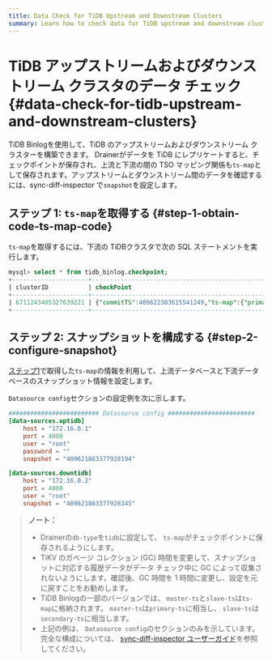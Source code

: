 ```yaml
---
title: Data Check for TiDB Upstream and Downstream Clusters
summary: Learn how to check data for TiDB upstream and downstream clusters.
---
```


# TiDB アップストリームおよびダウンストリーム クラスタのデータ チェック {#data-check-for-tidb-upstream-and-downstream-clusters}

TiDB Binlogを使用して、TiDB のアップストリームおよびダウンストリーム クラスターを構築できます。 Drainerがデータを TiDB にレプリケートすると、チェックポイントが保存され、上流と下流の間の TSO マッピング関係も`ts-map`として保存されます。アップストリームとダウンストリーム間のデータを確認するには、sync-diff-inspector で`snapshot`を設定します。

## ステップ 1: <code>ts-map</code>を取得する {#step-1-obtain-code-ts-map-code}

`ts-map`を取得するには、下流の TiDBクラスタで次の SQL ステートメントを実行します。

```sql
mysql> select * from tidb_binlog.checkpoint;
+---------------------+---------------------------------------------------------------------------------------------------------+
| clusterID           | checkPoint                                                                                              |
+---------------------+---------------------------------------------------------------------------------------------------------+
| 6711243465327639221 | {"commitTS":409622383615541249,"ts-map":{"primary-ts":409621863377928194,"secondary-ts":409621863377928345}} |
+---------------------+---------------------------------------------------------------------------------------------------------+
```

## ステップ 2: スナップショットを構成する {#step-2-configure-snapshot}

[ステップ1](#step-1-obtain-ts-map)で取得した`ts-map`の情報を利用して、上流データベースと下流データベースのスナップショット情報を設定します。

`Datasource config`セクションの設定例を次に示します。

```toml
######################### Datasource config ########################
[data-sources.uptidb]
    host = "172.16.0.1"
    port = 4000
    user = "root"
    password = ""
    snapshot = "409621863377928194"

[data-sources.downtidb]
    host = "172.16.0.2"
    port = 4000
    user = "root"
    snapshot = "409621863377928345"
```

> **ノート：**
>
> -   Drainerの`db-type`を`tidb`に設定して、 `ts-map`がチェックポイントに保存されるようにします。
> -   TiKV のガベージ コレクション (GC) 時間を変更して、スナップショットに対応する履歴データがデータ チェック中に GC によって収集されないようにします。確認後、GC 時間を 1 時間に変更し、設定を元に戻すことをお勧めします。
> -   TiDB Binlogの一部のバージョンでは、 `master-ts`と`slave-ts`は`ts-map`に格納されます。 `master-ts`は`primary-ts`に相当し、 `slave-ts`は`secondary-ts`に相当します。
> -   上記の例は、 `Datasource config`のセクションのみを示しています。完全な構成については、 [sync-diff-inspector ユーザーガイド](/sync-diff-inspector/sync-diff-inspector-overview.md)を参照してください。

